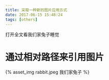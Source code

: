```yaml
---
title: 采取一种新的图片应用方式
date: 2017-06-15 15:48:24
tags: [others]
---
```



打开全文看我们家兔子睡觉 <!-- more -->
# 通过相对路径来引用图片


{% asset_img  rabbit.jpeg   我们家兔子 %}
